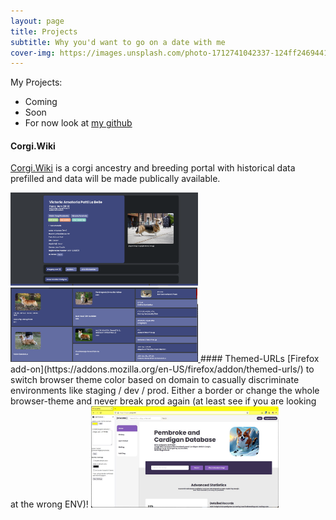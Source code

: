 ```yaml
---
layout: page
title: Projects
subtitle: Why you'd want to go on a date with me
cover-img: https://images.unsplash.com/photo-1712741042337-124ff2469441?q=80&w=1974&auto=format&fit=crop&ixlib=rb-4.0.3&ixid=M3wxMjA3fDB8MHxwaG90by1wYWdlfHx8fGVufDB8fHx8fA%3D%3D
---
```


My Projects:

- Coming
- Soon 
- For now look at [my github](http://www.github.com/corgijan)

#### Corgi.Wiki 
[Corgi.Wiki](http://www.corgi.wiki) is a corgi ancestry and breeding portal with historical data prefilled and data will be made publically available. 

<a href="/assets/images/corgiwiki.png">
<img src="/assets/images/corgiwiki.png" alt="drawing" width="300"/>
</a>
<a href="/assets/images/corgiwiki2.png">
    <img src="/assets/images/corgiwiki2.png" alt="drawing" width="300"/>
</a>
#### Themed-URLs
[Firefox add-on](https://addons.mozilla.org/en-US/firefox/addon/themed-urls/) to switch browser theme color based on domain to casually discriminate environments like staging / dev / prod. Either a border or change the whole browser-theme and never break prod again (at least see if you are looking at the wrong ENV)!

<a href="/assets/images/urlcol.png">
    <img src="/assets/images/urlcol.png" alt="drawing" width="300"/>
</a>